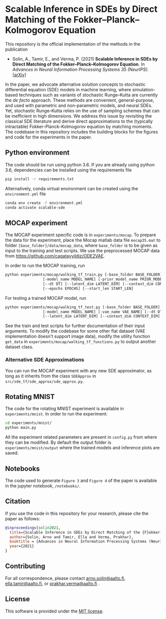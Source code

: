 # Scalable Inference in SDEs by Direct Matching of the Fokker–Planck–Kolmogorov Equation

This repository is the official implementation of the methods in the publication
* Solin, A., Tamir, E., and Verma, P. (2021) **Scalable Inference in SDEs by Direct Matching of the Fokker–Planck–Kolmogorov Equation**. In *Advances in Neural Information Processing Systems 35 (NeurIPS)*. [[arXiv]](https://arxiv.org/abs/2110.15739)

In the paper, we advocate alternative solution concepts to stochastic differential equation (SDE) models in machine learning, where simulation-based techniques such as variants of stochastic Runge–Kutta are currently the *de facto* approach. These methods are convenient, general-purpose, and used with parametric and non-parametric models, and neural SDEs. Yet, stochastic Runge–Kutta relies on the use of sampling schemes that can be inefficient in high dimensions. We address this issue by revisiting the classical SDE literature and derive direct approximations to the (typically intractable) Fokker–Planck–Kolmogorov equation by matching moments. The codebase in this repository includes the building blocks for the figures and code for the experiments in the paper.

## Python environment

The code should be run using python 3.6. If you are already using python 3.6, dependencies can be installed using the requirements file
```bash
pip install -r requirements.txt
```
Alternatively, conda virtual environment can be created using the `environment.yml` file

```bash
conda env create -f environment.yml
conda activate scalable-sde
```

## MOCAP experiment

The MOCAP experiment specific code is in `experiments/mocap`. To prepare the data for the experiment, place
the Mocap matlab data file `mocap35.mat` to folder `[base_folder]/data/mocap_data`, where `base_folder` is to be given as input to the
training and test scripts. We use the preprocessed MOCAP data from https://github.com/cagatayyildiz/ODE2VAE.

In order to run the MOCAP training, run
 ```bash
python experiments/mocap/walking_tf_train.py [-base_folder BASE_FOLDER] [-task TASK] [-decoder_dist DECODER_DIST]
                  [-model_name MODEL_NAME] [-prior_model_name PRIOR_MODEL_NAME] [-vae_name VAE_NAME]
                  [--dt DT] [--latent_dim LATENT_DIM] [--context_dim CONTEXT_DIM]
                  [--epochs EPOCHS] [--start_len START_LEN]
````


For testing a trained MOCAP model, run
 ```bash
python experiments/mocap/walking_tf_test.py [-base_folder BASE_FOLDER] [-task TASK] [-decoder_dist DECODER_DIST]
                  [-model_name MODEL_NAME] [-vae_name VAE_NAME] [--dt DT]
                  [--latent_dim LATENT_DIM] [--context_dim CONTEXT_DIM] [--start_len START_LEN]
```

See the train and test scripts for further documentation of their input arguments.
To modify the codebase for some other flat dataset (VAE implementation doesn't support image data),
modify the utility function `get_data` in `experiments/mocap/walking_tf_functions.py` to output another dataset class.



### Alternative SDE Approximations
You can run the MOCAP experiment with any new SDE approximator, as long as it inherits from the class
`SDEApprox` in `src/sde_tf/sde_approx/sde_approx.py`.

## Rotating MNIST

The code for the rotating MNIST experiment is available in `experiments/mnist`. In order to run the experiment:

```bash
cd experiments/mnist/
python main.py
```

All the experiment related parameters are present in `config.py` from where they can be modified. By default the output folder is `experiments/mnist/output` where the trained models and inference plots are saved.

## Notebooks

The code used to generate `Figure 3` and `Figure 4` of the paper is available in the jupyter notebook, `/notebooks/`.

## Citation
If you use the code in this repository for your research, please cite the paper as follows:
```bibtex
@inproceedings{solin2021,
  title={Scalable Inference in SDEs by Direct Matching of the {F}okker--{P}lanck--{K}olmogorov Equation},
  author={Solin, Arno and Tamir, Ella and Verma, Prakhar},
  booktitle = {Advances in Neural Information Processing Systems (NeurIPS)},
  year={2021}
}
```

## Contributing

For all correspondence, please contact arno.solin@aalto.fi, ella.tamir@aalto.fi, or prakhar.verma@aalto.fi .

## License

This software is provided under the [MIT license](LICENSE).
